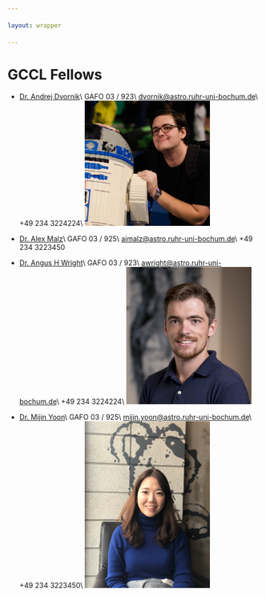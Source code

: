 ```yaml
---

layout: wrapper

---
```


# GCCL Fellows

- [Dr. Andrej Dvornik](https://andrej.dvrnk.si)\\
  GAFO 03 / 923\\
  dvornik@astro.ruhr-uni-bochum.de\\
  +49 234 3224224\\
  <img src="assets/img/dvornik_temp.jpg" alt="Andrej Dvornik" width="250">

- [Dr. Alex Malz](https://github.com/aimalz)\\
  GAFO 03 / 925\\
  aimalz@astro.ruhr-uni-bochum.de\\
  +49 234 3223450

- [Dr. Angus H Wright](https://github.com/AngusWright)\\
  GAFO 03 / 923\\
  awright@astro.ruhr-uni-bochum.de\\
  +49 234 3224224\\
  <img src="assets/img/ahwright.jpg" alt="Angus H. Wright" width="250">  

- [Dr. Mijin Yoon](http://github.com/mijinyoon)\\
  GAFO 03 / 925\\
  mijin.yoon@astro.ruhr-uni-bochum.de\\
  +49 234 3223450\\
  <img src="assets/img/mijin.jpg" alt="Mijin Yoon" width="250">  

